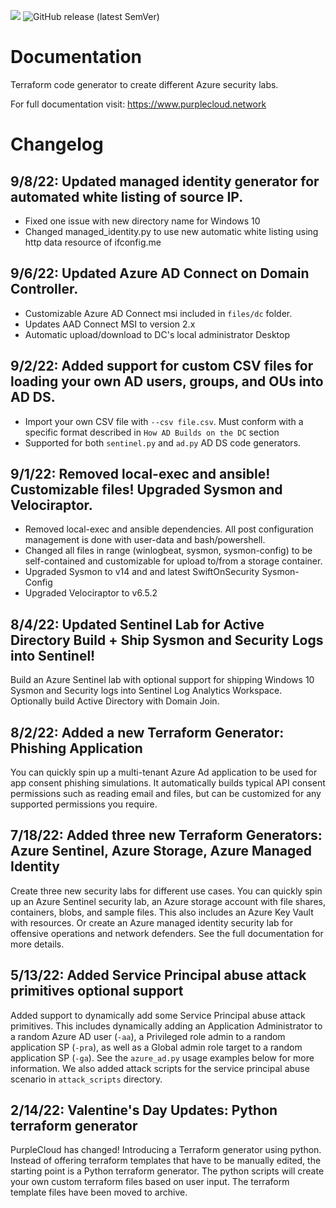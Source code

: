 ![](https://badgen.net/badge/icon/azure?icon=azure&label=platform) ![GitHub release (latest SemVer)](https://img.shields.io/github/v/release/iknowjason/PurpleCloud)

# Documentation
Terraform code generator to create different Azure security labs.

For full documentation visit:  https://www.purplecloud.network

# Changelog


## 9/8/22:  Updated managed identity generator for automated white listing of source IP.
- Fixed one issue with new directory name for Windows 10
- Changed managed_identity.py to use new automatic white listing using http data resource of ifconfig.me

## 9/6/22:  Updated Azure AD Connect on Domain Controller.
- Customizable Azure AD Connect msi included in ```files/dc``` folder.
- Updates AAD Connect MSI to version 2.x
- Automatic upload/download to DC's local administrator Desktop

## 9/2/22:  Added support for custom CSV files for loading your own AD users, groups, and OUs into AD DS.
- Import your own CSV file with ```--csv file.csv```.  Must conform with a specific format described in ```How AD Builds on the DC``` section
- Supported for both ```sentinel.py``` and ```ad.py``` AD DS code generators.

## 9/1/22:  Removed local-exec and ansible! Customizable files!  Upgraded Sysmon and Velociraptor.
- Removed local-exec and ansible dependencies.  All post configuration management is done with user-data and bash/powershell.
- Changed all files in range (winlogbeat, sysmon, sysmon-config) to be self-contained and customizable for upload to/from a storage container.
- Upgraded Sysmon to v14 and and latest SwiftOnSecurity Sysmon-Config
- Upgraded Velociraptor to v6.5.2

## 8/4/22:  Updated Sentinel Lab for Active Directory Build + Ship Sysmon and Security Logs into Sentinel! 
Build an Azure Sentinel lab with optional support for shipping Windows 10 Sysmon and Security logs into Sentinel Log Analytics Workspace.  Optionally build Active Directory with Domain Join.

## 8/2/22:  Added a new Terraform Generator:  Phishing Application
You can quickly spin up a multi-tenant Azure Ad application to be used for app consent phishing simulations.  It automatically builds typical API consent permissions such as reading email and files, but can be customized for any supported permissions you require.

## 7/18/22:  Added three new Terraform Generators:  Azure Sentinel, Azure Storage, Azure Managed Identity
Create three new security labs for different use cases.  You can quickly spin up an Azure Sentinel security lab, an Azure storage account with file shares, containers, blobs, and sample files.  This also includes an Azure Key Vault with resources.  Or create an Azure managed identity security lab for offensive operations and network defenders.  See the full documentation for more details.

## 5/13/22:  Added Service Principal abuse attack primitives optional support
Added support to dynamically add some Service Principal abuse attack primitives.  This includes dynamically adding an Application Administrator to a random Azure AD user (```-aa```), a Privileged role admin to a random application SP (```-pra```), as well as a Global admin role target to a random application SP (```-ga```).  See the ```azure_ad.py``` usage examples below for more information.  We also added attack scripts for the service principal abuse scenario in ```attack_scripts``` directory.

## 2/14/22:  Valentine's Day Updates:  Python terraform generator
PurpleCloud has changed!  Introducing a Terraform generator using python.  Instead of offering terraform templates that have to be manually edited, the starting point is a Python terraform generator.  The python scripts will create your own custom terraform files based on user input.  The terraform template files have been moved to archive.

